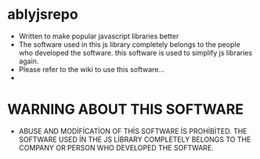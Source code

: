 # ablyjsrepo

- Written to make popular javascript libraries better
- The software used in this js library completely belongs to the people who developed the software. this software is used to simplify js libraries again.
- Please refer to the wiki to use this software...
- 
# WARNING ABOUT THIS SOFTWARE
- ABUSE AND MODİFİCATİON OF THİS SOFTWARE İS PROHİBİTED. THE SOFTWARE USED İN THE JS LİBRARY COMPLETELY BELONGS TO THE COMPANY OR PERSON WHO DEVELOPED THE SOFTWARE.
